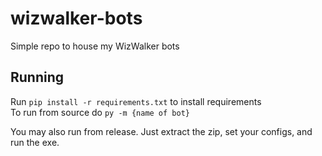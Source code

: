 # wizwalker-bots
Simple repo to house my WizWalker bots

## Running
Run `pip install -r requirements.txt` to install requirements <br />
To run from source do `py -m {name of bot}` <br />

You may also run from release. Just extract the zip, set your configs, and run the exe.
